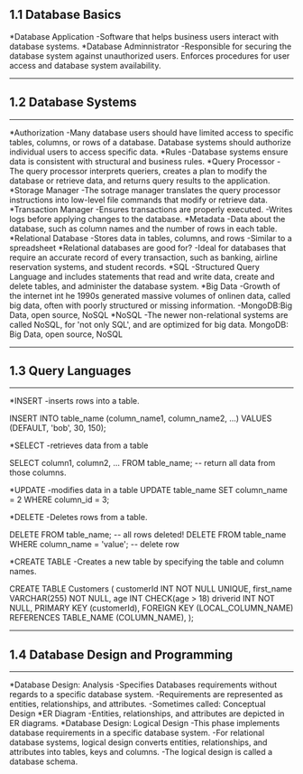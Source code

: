 ## 1.1 Database Basics

*Database Application
  -Software that helps business users interact with database systems.
*Database Adminnistrator
  -Responsible for securing the database system against unauthorized users. Enforces procedures for 
user access and database system availability.

___________________________________________________

## 1.2 Database Systems
___________________________________________

*Authorization
  -Many database users should have limited access to specific tables, columns, or rows of a database.
Database systems should authorize individual users to access specific data.
*Rules
  -Database systems ensure data is consistent with structural and business rules.
*Query Processor
  -The query processor interprets queriers, creates a plan to modify the database or retrieve data, 
and returns query results to the application.
*Storage Manager
  -The sotrage manager translates the query processor instructions into low-level file commands that modify or retrieve data.
*Transaction Manager
  -Ensures transactions are properly executed.
  -Writes logs before applying changes to the database.
*Metadata
  -Data about the database, such as column names and the number of rows in each table.
*Relational Database
  -Stores data in tables, columns, and rows
  -Similar to a spreadsheet
*Relational databases are good for?
  -Ideal for databases that require an accurate record of every transaction, such as banking, airline reservation systems, and student records.
*SQL
  -Structured Query Language and includes statements that read and write data, create and delete tables, and administer the database system.
*Big Data
  -Growth of the internet int he 1990s generated massive volumes of onlinen data, called big data, often with poorly structured or missing information.
  -MongoDB:Big Data, open source, NoSQL
*NoSQL
  -The newer non-relational systems are called NoSQL, for 'not only SQL', and are optimized for big data.
  MongoDB: Big Data, open source, NoSQL
_______________________________________________________________

## 1.3 Query Languages
___________________________________________________

*INSERT
  -inserts rows into a table.

INSERT INTO table_name (column_name1, column_name2, ...)
                      VALUES (DEFAULT, 'bob', 30, 150);

*SELECT
  -retrieves data from a table

SELECT column1, column2, ...
FROM table_name; -- return all data from those columns.

*UPDATE
  -modifies data in a table
UPDATE table_name
SET   column_name = 2
WHERE column_id = 3;

*DELETE
  -Deletes rows from a table.

DELETE FROM table_name; -- all rows deleted!
DELETE FROM table_name WHERE column_name = 'value'; -- delete row

*CREATE TABLE
  -Creates a new table by specifying the table and column names.

CREATE TABLE Customers (
  customerId    INT NOT NULL UNIQUE,
  first_name    VARCHAR(255) NOT NULL,
  age           INT CHECK(age > 18)
  driverid      INT NOT NULL,
  PRIMARY KEY (customerId),
  FOREIGN KEY (LOCAL_COLUMN_NAME) REFERENCES TABLE_NAME (COLUMN_NAME),
);

______________________________________________________________

## 1.4 Database Design and Programming
_________________________________________

*Database Design: Analysis
  -Specifies Databases requirements without regards to a specific database system.
  -Requirements are represented as entities, relationships, and attributes.
  -Sometimes called: Conceptual Design
*ER Diagram
  -Entities, relationships, and attributes are depicted in ER diagrams.
*Database Design: Logical Design
  -This phase implements database requirements in a specific database system.
  -For relational database systems, logical design converts entities, relationships, and attributes into tables, keys and columns.
  -The logical design is called a database schema.
